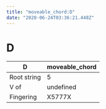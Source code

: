 ```yaml
---
title: "moveable_chord:D"
date: "2020-06-24T03:36:21.448Z"
---
```


# D
D | moveable_chord
--- | ---
Root string | 5
V of | undefined
Fingering | X5777X
